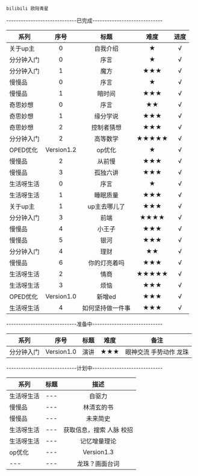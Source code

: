 
	bilibili 欧阳青星
-----------------------------已完成-----------------------------

| 系列       | 序号       | 标题             | 难度   | 进度   |
| -----      | :----:     | :----:           | :----: | :----: |
| 关于up主   | 0          | 自我介绍         | ★      |√|
| 分分钟入门 | 0          | 序言             | ★      |√|
| 分分钟入门 | 1          | 魔方             | ★★★   |√|
| 慢慢品     | 0          | 序言             | ★      |√|
| 慢慢品     | 1          | 暗时间           | ★★★   |√|
| 奇思妙想   | 0          | 序言             | ★★     |√|
| 奇思妙想   | 1          | 缘分学说         | ★★★   |√|
| 奇思妙想   | 2          | 控制者猜想       | ★★★   |√|
| 分分钟入门 | 2          | 高等数学         | ★★★★★ |√|
| OPED优化   | Version1.2 | op优化           | ★      |√|
| 慢慢品     | 2          | 从前慢           | ★★★   |√|
| 慢慢品     | 3          | 孤独六讲         | ★★★   |√|
| 生活呀生活 | 0          | 序言             | ★      |√|
| 生活呀生活 | 1          | 睡眠质量         | ★★★   |√|
| 关于up主   | 1          | up主去哪儿了     | ★★★   |√|
| 分分钟入门 | 3          | 前端             | ★★★★  |√|
| 慢慢品     | 4          | 小王子           | ★★★   |√|
| 慢慢品     | 5          | 银河             | ★★★   |√|
| 分分钟入门 | 4          | 理财             | ★★     |√|
| 慢慢品     | 6          | 你的灯亮着吗     | ★★★   |√|
| 生活呀生活 | 2          | 情商             | ★★★★★ |√|
| 生活呀生活 | 3          | 烦恼             | ★★★   |√|
| OPED优化   | Version1.0 | 新增ed           | ★★★   |√|
| 生活呀生活 | 4          | 如何坚持做一件事 | ★★★   |√|

-----------------------------准备中-----------------------------

| 系列       | 序号       | 标题   | 难度   | 备注                   | 
| -----      | :----:     | :----: | :----: |     :----:             |    
| 分分钟入门 | Version1.0 | 演讲   | ★★★   | 眼神交流 手势动作 龙珠 |

-----------------------------计划中-----------------------------

| 系列       | 标题   | 描述                     |   
| -----      | :----: | :----:                   |    
| 生活呀生活 | ---    | 自驱力                   |  
| 慢慢品     | ---    | 林清玄的书               |  
| 慢慢品     | ---    | 未来简史                 |   
| 生活呀生活 | ---    | 获取信息，搜索 人脉 校招 |  
| 生活呀生活 | ---    | 记忆增量理论             |  
| op优化     | ---    | Version1.3               |  
| ---        | ---    | 龙珠？画面台词           |  





